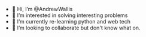 - 👋 Hi, I’m @AndrewWallis
- 👀 I’m interested in solving interesting problems
- 🌱 I’m currently re-learning python and web tech
- 💞️ I’m looking to collaborate but don't know what on.

<!---
AndrewWallis/AndrewWallis is a ✨ special ✨ repository because its `README.md` (this file) appears on your GitHub profile.
You can click the Preview link to take a look at your changes.
--->
